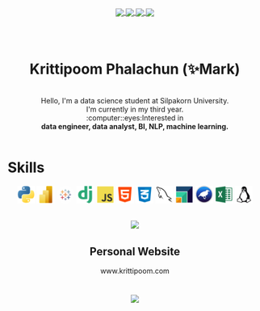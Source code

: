 <div align='center'>
  
<a href="https://github.com/Krittipoom/python-machine-learning-example-and-explanation">
  <img align="center" src="https://github-readme-stats-sigma-five.vercel.app/api/pin/?username=Krittipoom&repo=python-machine-learning-example-and-explanation&theme=swift" />
</a>
  
<a href="https://github.com/Krittipoom/FOR-fake-or-real-dataset-classification">
  <img align="center" src="https://github-readme-stats-sigma-five.vercel.app/api/pin/?username=Krittipoom&repo=FOR-fake-or-real-dataset-classification&theme=swift" />
</a>
  
<a href="https://github.com/Krittipoom/python-scrape-itch-io-36-top-rated-games">
  <img align="center" src="https://github-readme-stats-sigma-five.vercel.app/api/pin/?username=Krittipoom&repo=python-scrape-itch-io-36-top-rated-games&theme=swift" />
</a>
  
<a href="https://github.com/Krittipoom/django-laptopstore">
  <img align="center" src="https://github-readme-stats-sigma-five.vercel.app/api/pin/?username=Krittipoom&repo=django-laptopstore&theme=swift" />
</a>
  
<br><br>
  
  <h1 align='center'>Krittipoom Phalachun (✨Mark)<br></h1>
  
  <p align='center'><br>Hello, I'm a data science student at Silpakorn University. <br>I'm currently in my third year.
    <br>:computer::eyes:Interested in <br><b>data engineer, data analyst, BI, NLP, machine learning.</b><br><br>
  </p>
  
</div>

<h1>Skills</h1>

<div align='center'>
  <p float="left">
    <img src="https://raw.githubusercontent.com/Krittipoom/Krittipoom.github.io/main/static/img/skillicon/python.png" width="7%" />
    <img src="https://raw.githubusercontent.com/Krittipoom/Krittipoom.github.io/main/static/img/skillicon/powerbi.png" width="7%" />
    <img src="https://raw.githubusercontent.com/Krittipoom/Krittipoom.github.io/main/static/img/skillicon/tableau.png" width="7%" />
    <img src="https://raw.githubusercontent.com/Krittipoom/Krittipoom.github.io/main/static/img/skillicon/django.png" width="7%" />
    <img src="https://raw.githubusercontent.com/Krittipoom/Krittipoom.github.io/main/static/img/skillicon/javascript.png" width="7%" />
    <img src="https://raw.githubusercontent.com/Krittipoom/Krittipoom.github.io/main/static/img/skillicon/html.png" width="7%" />
    <img src="https://raw.githubusercontent.com/Krittipoom/Krittipoom.github.io/main/static/img/skillicon/css.png" width="7%" />
    <img src="https://raw.githubusercontent.com/Krittipoom/Krittipoom.github.io/main/static/img/skillicon/mysql.png" width="7%" />
    <img src="https://raw.githubusercontent.com/Krittipoom/Krittipoom.github.io/main/static/img/skillicon/rapidminer.png" width="7%" />
    <img src="https://raw.githubusercontent.com/Krittipoom/Krittipoom.github.io/main/static/img/skillicon/weka.png" width="7%" />
    <img src="https://raw.githubusercontent.com/Krittipoom/Krittipoom.github.io/main/static/img/skillicon/excel.png" width="7%" />
    <img src="https://raw.githubusercontent.com/Krittipoom/Krittipoom.github.io/main/static/img/skillicon/linux.png" width="7%" />
  </p>
</div>
<br>

<div align='center'>
  <img height='200vh;' src='https://github-readme-stats-sigma-five.vercel.app/api/top-langs/?username=Krittipoom&theme=swift&layout=compact'>
  <h2>Personal Website</h2>
  <a style='text-decoration:none;' href="https://www.krittipoom.com">www.krittipoom.com</a>
</div>

# 

<div align='center'>
  <img src='https://i.gifer.com/origin/95/95a1ef64a8a1f4e31d22c3a473db6bde.gif' style='width:50%;'>
</div>
